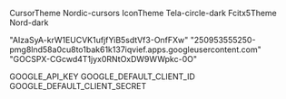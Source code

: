 CursorTheme Nordic-cursors
IconTheme Tela-circle-dark
Fcitx5Theme Nord-dark

 "AIzaSyA-krW1EUCVK1ufjfYiB5sdtVf3-OnfFXw"
 "250953555250-pmg8lnd58a0cu8to1bak61k137iqvief.apps.googleusercontent.com"
 "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"

 GOOGLE_API_KEY 
 GOOGLE_DEFAULT_CLIENT_ID
 GOOGLE_DEFAULT_CLIENT_SECRET
